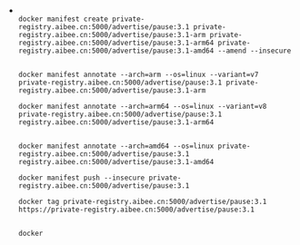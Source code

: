 - ```shell
  
  docker manifest create private-registry.aibee.cn:5000/advertise/pause:3.1 private-registry.aibee.cn:5000/advertise/pause:3.1-arm private-registry.aibee.cn:5000/advertise/pause:3.1-arm64 private-registry.aibee.cn:5000/advertise/pause:3.1-amd64 --amend --insecure
  
  
  docker manifest annotate --arch=arm --os=linux --variant=v7  private-registry.aibee.cn:5000/advertise/pause:3.1 private-registry.aibee.cn:5000/advertise/pause:3.1-arm
  
  docker manifest annotate --arch=arm64 --os=linux --variant=v8 private-registry.aibee.cn:5000/advertise/pause:3.1 registry.aibee.cn:5000/advertise/pause:3.1-arm64
  
  
  docker manifest annotate --arch=amd64 --os=linux private-registry.aibee.cn:5000/advertise/pause:3.1 registry.aibee.cn:5000/advertise/pause:3.1-amd64
  
  docker manifest push --insecure private-registry.aibee.cn:5000/advertise/pause:3.1 
  
  docker tag private-registry.aibee.cn:5000/advertise/pause:3.1 https://private-registry.aibee.cn:5000/advertise/pause:3.1
  
  
  docker 
  
  ```

  